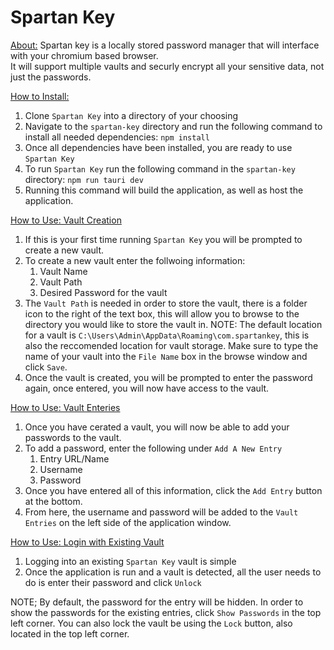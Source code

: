 # Spartan Key

<u>About:</u> Spartan key is a locally stored password manager that will interface with your chromium based browser.  
It will support multiple vaults and securly encrypt all your sensitive data, not just the passwords.  

<u>How to Install:</u>
1. Clone `Spartan Key` into a directory of your choosing
2. Navigate to the `spartan-key` directory and run the following command to install all needed dependencies: `npm install`
3. Once all dependencies have been installed, you are ready to use `Spartan Key`
4. To run `Spartan Key` run the following command in the `spartan-key` directory: `npm run tauri dev`
5. Running this command will build the application, as well as host the application. 

<u>How to Use: Vault Creation</u>
1. If this is your first time running `Spartan Key` you will be prompted to create a new vault.
2. To create a new vault enter the follwoing information:
    1. Vault Name
    2. Vault Path
    3. Desired Password for the vault
3. The `Vault Path` is needed in order to store the vault, there is a folder icon to the right of the text box, this will allow you to browse to the directory you would like to store the vault in. NOTE: The default location for a vault is `C:\Users\Admin\AppData\Roaming\com.spartankey`, this is also the reccomended location for vault storage. Make sure to type the name of your vault into the `File Name` box in the browse window and click `Save`.
4. Once the vault is created, you will be prompted to enter the password again, once entered, you will now have access to the vault.

<u>How to Use: Vault Enteries</u>
1. Once you have cerated a vault, you will now be able to add your passwords to the vault.
2. To add a password, enter the following under `Add A New Entry`
    1. Entry URL/Name
    2. Username
    3. Password
3. Once you have entered all of this information, click the `Add Entry` button at the bottom.
4. From here, the username and password will be added to the `Vault Entries` on the left side of the application window.

<u>How to Use: Login with Existing Vault</u>
1. Logging into an existing `Spartan Key` vault is simple
2. Once the application is run and a vault is detected, all the user needs to do is enter their password and click `Unlock`

NOTE; By default, the password for the entry will be hidden. In order to show the passwords for the existing entries, click `Show Passwords` in the top left corner. You can also lock the vault be using the `Lock` button, also located in the top left corner.
